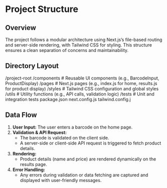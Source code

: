 # Project Structure

## Overview

The project follows a modular architecture using Next.js’s file-based routing and server-side rendering, with Tailwind CSS for styling. This structure ensures a clean separation of concerns and maintainability.

## Directory Layout

/project-root /components # Reusable UI components (e.g., BarcodeInput, ProductDisplay) /pages # Next.js pages (e.g., index.js for home, results.js for product display) /styles # Tailwind CSS configuration and global styles /utils # Utility functions (e.g., API calls, validation logic) /tests # Unit and integration tests package.json next.config.js tailwind.config.j

## Data Flow

1. **User Input:** The user enters a barcode on the home page.
2. **Validation & API Request:**
   - The barcode is validated on the client side.
   - A server-side or client-side API request is triggered to fetch product details.
3. **Rendering:**
   - Product details (name and price) are rendered dynamically on the results page.
4. **Error Handling:**
   - Any errors during validation or data fetching are captured and displayed with user-friendly messages.

